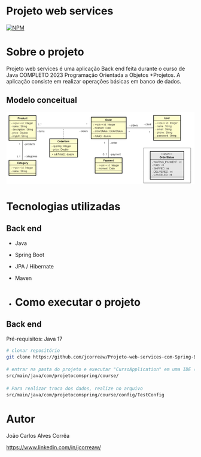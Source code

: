 # Projeto web services
[![NPM](https://img.shields.io/npm/l/react)](https://github.com/jcorreaw/Projeto-web-services-com-Spring-Boot-e-JPA-Hibernate/blob/main/LICENSE) 

# Sobre o projeto
Projeto web services é uma aplicação Back end feita durante o curso de Java COMPLETO 2023 Programação Orientada a Objetos +Projetos.
A aplicação consiste em realizar operações básicas em banco de dados.

## Modelo conceitual
![Modelo Conceitual](https://github.com/jcorreaw/Projeto-web-services-com-Spring-Boot-e-JPA-Hibernate/blob/main/modelo-conceitual.png)

# Tecnologias utilizadas
## Back end
- Java
- Spring Boot
- JPA / Hibernate
- Maven

- # Como executar o projeto

## Back end
Pré-requisitos: Java 17

```bash
# clonar repositório
git clone https://github.com/jcorreaw/Projeto-web-services-com-Spring-Boot-e-JPA-Hibernate.git

# entrar na pasta do projeto e executar "CursoApplication" em uma IDE (Para fins de estudos, banco de dados utilizado H2 para testes)
src/main/java/com/projetocomspring/course/

# Para realizar troca dos dados, realize no arquivo
src/main/java/com/projetocomspring/course/config/TestConfig

```

# Autor

João Carlos Alves Corrêa

https://www.linkedin.com/in/jcorreaw/
